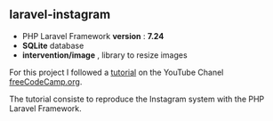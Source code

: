 ## laravel-instagram

-   PHP Laravel Framework **version** : **7.24**
-   **SQLite** database
-   **intervention/image** , library to resize images

For this project I followed a [tutorial](https://www.youtube.com/watch?v=ImtZ5yENzgE&list=PLWKjhJtqVAbkoMsX4hgwxbJZW4aB0cbaB) on the YouTube Chanel [freeCodeCamp.org](https://www.youtube.com/channel/UC8butISFwT-Wl7EV0hUK0BQ).

The tutorial consiste to reproduce the Instagram system with the PHP Laravel Framework.
